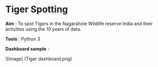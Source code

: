# Tiger Spotting

**Aim** : To spot Tigers in the Nagarahole Wildlife reserve India and their activities using the 10 years of data.

**Tools** : Python 3

**Dashboard sample** -

![Image] (Tiger dashboard.png)
